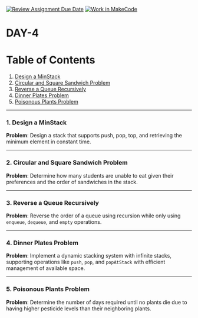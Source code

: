 [![Review Assignment Due Date](https://classroom.github.com/assets/deadline-readme-button-22041afd0340ce965d47ae6ef1cefeee28c7c493a6346c4f15d667ab976d596c.svg)](https://classroom.github.com/a/gulcP7-D)
[![Work in MakeCode](https://classroom.github.com/assets/work-in-make-code-8824cc13a1a3f34ffcd245c82f0ae96fdae6b7d554b6539aec3a03a70825519c.svg)](https://classroom.github.com/online_ide?assignment_repo_id=17594915&assignment_repo_type=AssignmentRepo)
# DAY-4
# Table of Contents

1. [Design a MinStack](#1-design-a-minstack)
2. [Circular and Square Sandwich Problem](#2-circular-and-square-sandwich-problem)
3. [Reverse a Queue Recursively](#3-reverse-a-queue-recursively)
4. [Dinner Plates Problem](#4-dinner-plates-problem)
5. [Poisonous Plants Problem](#5-poisonous-plants-problem)

---

### 1. Design a MinStack

**Problem**: Design a stack that supports push, pop, top, and retrieving the minimum element in constant time.


---

### 2. Circular and Square Sandwich Problem

**Problem**: Determine how many students are unable to eat given their preferences and the order of sandwiches in the stack.


---

### 3. Reverse a Queue Recursively

**Problem**: Reverse the order of a queue using recursion while only using `enqueue`, `dequeue`, and `empty` operations.


---

### 4. Dinner Plates Problem

**Problem**: Implement a dynamic stacking system with infinite stacks, supporting operations like `push`, `pop`, and `popAtStack` with efficient management of available space.


---

### 5. Poisonous Plants Problem

**Problem**: Determine the number of days required until no plants die due to having higher pesticide levels than their neighboring plants.


